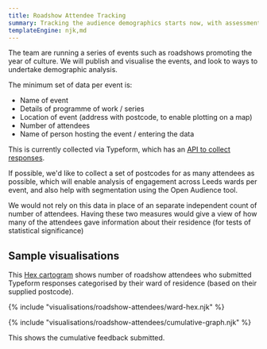 ```yaml
---
title: Roadshow Attendee Tracking
summary: Tracking the audience demographics starts now, with assessment of the attendees at the LEEDS 2023 roadshows.
templateEngine: njk,md
---
```


The team are running a series of events such as roadshows promoting the year of culture. We will publish and visualise the
events, and look to ways to undertake demographic analysis.

The minimum set of data per event is:
 
* Name of event
* Details of programme of work / series
* Location of event (address with postcode, to enable plotting on a map)
* Number of attendees
* Name of person hosting the event / entering the data

This is currently collected via Typeform, which has an [API to collect responses][TYPEFORM_RESPONSES].

If possible, we'd like to collect a set of postcodes for as many attendees as possible, which will enable 
analysis of engagement across Leeds wards per event, and also help with segmentation using the Open Audience tool.
 
We would not rely on this data in place of an separate independent count of number of attendees. Having these two measures would give a view of how many of the attendees gave information about their residence (for tests of statistical significance)

[TYPEFORM_RESPONSES]: https://developer.typeform.com/responses/

## Sample visualisations

This [Hex cartogram](https://open-innovations.org/blog/2017-05-08-mapping-election-with-hexes) shows number of roadshow attendees who
submitted Typeform responses categorised by their ward of residence (based on their supplied postcode).

{% include "visualisations/roadshow-attendees/ward-hex.njk" %}

{% include "visualisations/roadshow-attendees/cumulative-graph.njk" %}

This shows the cumulative feedback submitted.
